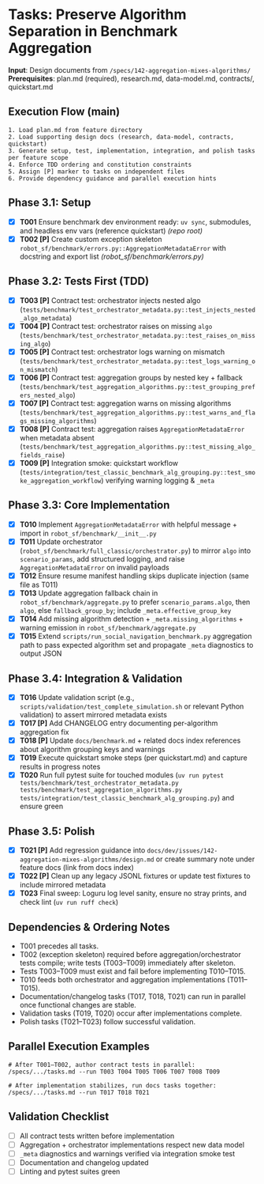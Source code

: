 # Tasks: Preserve Algorithm Separation in Benchmark Aggregation

**Input**: Design documents from `/specs/142-aggregation-mixes-algorithms/`
**Prerequisites**: plan.md (required), research.md, data-model.md, contracts/, quickstart.md

## Execution Flow (main)
```
1. Load plan.md from feature directory
2. Load supporting design docs (research, data-model, contracts, quickstart)
3. Generate setup, test, implementation, integration, and polish tasks per feature scope
4. Enforce TDD ordering and constitution constraints
5. Assign [P] marker to tasks on independent files
6. Provide dependency guidance and parallel execution hints
```

## Phase 3.1: Setup
- [X] **T001** Ensure benchmark dev environment ready: `uv sync`, submodules, and headless env vars (reference quickstart)  _(repo root)_
- [X] **T002 [P]** Create custom exception skeleton `robot_sf/benchmark/errors.py::AggregationMetadataError` with docstring and export list  _(robot_sf/benchmark/errors.py)_

## Phase 3.2: Tests First (TDD)
- [X] **T003 [P]** Contract test: orchestrator injects nested algo (`tests/benchmark/test_orchestrator_metadata.py::test_injects_nested_algo_metadata`)  
- [X] **T004 [P]** Contract test: orchestrator raises on missing `algo` (`tests/benchmark/test_orchestrator_metadata.py::test_raises_on_missing_algo`)  
- [X] **T005 [P]** Contract test: orchestrator logs warning on mismatch (`tests/benchmark/test_orchestrator_metadata.py::test_logs_warning_on_mismatch`)  
- [X] **T006 [P]** Contract test: aggregation groups by nested key + fallback (`tests/benchmark/test_aggregation_algorithms.py::test_grouping_prefers_nested_algo`)  
- [X] **T007 [P]** Contract test: aggregation warns on missing algorithms (`tests/benchmark/test_aggregation_algorithms.py::test_warns_and_flags_missing_algorithms`)  
- [X] **T008 [P]** Contract test: aggregation raises `AggregationMetadataError` when metadata absent (`tests/benchmark/test_aggregation_algorithms.py::test_missing_algo_fields_raise`)  
- [X] **T009 [P]** Integration smoke: quickstart workflow (`tests/integration/test_classic_benchmark_alg_grouping.py::test_smoke_aggregation_workflow`) verifying warning logging & `_meta`

## Phase 3.3: Core Implementation
- [X] **T010** Implement `AggregationMetadataError` with helpful message + import in `robot_sf/benchmark/__init__.py`  
- [X] **T011** Update orchestrator (`robot_sf/benchmark/full_classic/orchestrator.py`) to mirror `algo` into `scenario_params`, add structured logging, and raise `AggregationMetadataError` on invalid payloads  
- [X] **T012** Ensure resume manifest handling skips duplicate injection (same file as T011)  
- [X] **T013** Update aggregation fallback chain in `robot_sf/benchmark/aggregate.py` to prefer `scenario_params.algo`, then `algo`, else `fallback_group_by`; include `_meta.effective_group_key`  
- [X] **T014** Add missing algorithm detection + `_meta.missing_algorithms` + warning emission in `robot_sf/benchmark/aggregate.py`  
- [x] **T015** Extend `scripts/run_social_navigation_benchmark.py` aggregation path to pass expected algorithm set and propagate `_meta` diagnostics to output JSON

## Phase 3.4: Integration & Validation
- [X] **T016** Update validation script (e.g., `scripts/validation/test_complete_simulation.sh` or relevant Python validation) to assert mirrored metadata exists  
- [X] **T017 [P]** Add CHANGELOG entry documenting per-algorithm aggregation fix  
- [X] **T018 [P]** Update `docs/benchmark.md` + related docs index references about algorithm grouping keys and warnings  
- [X] **T019** Execute quickstart smoke steps (per quickstart.md) and capture results in progress notes  
- [X] **T020** Run full pytest suite for touched modules (`uv run pytest tests/benchmark/test_orchestrator_metadata.py tests/benchmark/test_aggregation_algorithms.py tests/integration/test_classic_benchmark_alg_grouping.py`) and ensure green

## Phase 3.5: Polish
- [X] **T021 [P]** Add regression guidance into `docs/dev/issues/142-aggregation-mixes-algorithms/design.md` or create summary note under feature docs (link from docs index)  
- [X] **T022 [P]** Clean up any legacy JSONL fixtures or update test fixtures to include mirrored metadata  
- [X] **T023** Final sweep: Loguru log level sanity, ensure no stray prints, and check lint (`uv run ruff check`)

## Dependencies & Ordering Notes
- T001 precedes all tasks.
- T002 (exception skeleton) required before aggregation/orchestrator tests compile; write tests (T003–T009) immediately after skeleton.
- Tests T003–T009 must exist and fail before implementing T010–T015.
- T010 feeds both orchestrator and aggregation implementations (T011–T015).
- Documentation/changelog tasks (T017, T018, T021) can run in parallel once functional changes are stable.
- Validation tasks (T019, T020) occur after implementations complete.
- Polish tasks (T021–T023) follow successful validation.

## Parallel Execution Examples
```
# After T001–T002, author contract tests in parallel:
/specs/.../tasks.md --run T003 T004 T005 T006 T007 T008 T009

# After implementation stabilizes, run docs tasks together:
/specs/.../tasks.md --run T017 T018 T021
```

## Validation Checklist
- [ ] All contract tests written before implementation
- [ ] Aggregation + orchestrator implementations respect new data model
- [ ] `_meta` diagnostics and warnings verified via integration smoke test
- [ ] Documentation and changelog updated
- [ ] Linting and pytest suites green
